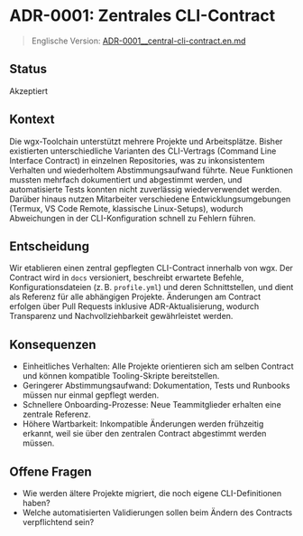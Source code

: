 # ADR-0001: Zentrales CLI-Contract

> Englische Version: [ADR-0001__central-cli-contract.en.md](ADR-0001__central-cli-contract.en.md)

## Status
Akzeptiert

## Kontext
Die wgx-Toolchain unterstützt mehrere Projekte und Arbeitsplätze. Bisher existierten unterschiedliche Varianten des CLI-Vertrags (Command Line Interface Contract) in einzelnen Repositories, was zu inkonsistentem Verhalten und wiederholtem Abstimmungsaufwand führte. Neue Funktionen mussten mehrfach dokumentiert und abgestimmt werden, und automatisierte Tests konnten nicht zuverlässig wiederverwendet werden. Darüber hinaus nutzen Mitarbeiter verschiedene Entwicklungsumgebungen (Termux, VS Code Remote, klassische Linux-Setups), wodurch Abweichungen in der CLI-Konfiguration schnell zu Fehlern führen.

## Entscheidung
Wir etablieren einen zentral gepflegten CLI-Contract innerhalb von wgx. Der Contract wird in `docs` versioniert, beschreibt erwartete Befehle, Konfigurationsdateien (z. B. `profile.yml`) und deren Schnittstellen, und dient als Referenz für alle abhängigen Projekte. Änderungen am Contract erfolgen über Pull Requests inklusive ADR-Aktualisierung, wodurch Transparenz und Nachvollziehbarkeit gewährleistet werden.

## Konsequenzen
- Einheitliches Verhalten: Alle Projekte orientieren sich am selben Contract und können kompatible Tooling-Skripte bereitstellen.
- Geringerer Abstimmungsaufwand: Dokumentation, Tests und Runbooks müssen nur einmal gepflegt werden.
- Schnellere Onboarding-Prozesse: Neue Teammitglieder erhalten eine zentrale Referenz.
- Höhere Wartbarkeit: Inkompatible Änderungen werden frühzeitig erkannt, weil sie über den zentralen Contract abgestimmt werden müssen.

## Offene Fragen
- Wie werden ältere Projekte migriert, die noch eigene CLI-Definitionen haben?
- Welche automatisierten Validierungen sollen beim Ändern des Contracts verpflichtend sein?
